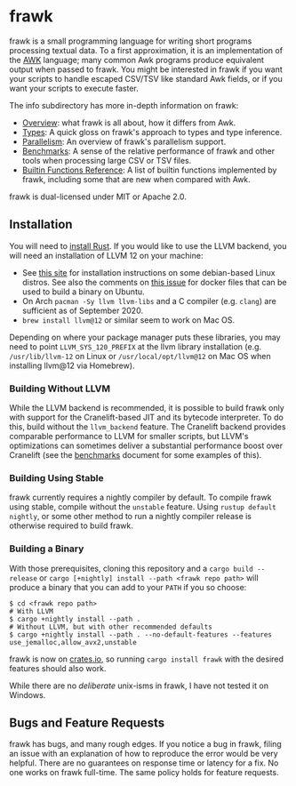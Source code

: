 # frawk

frawk is a small programming language for writing short programs processing
textual data. To a first approximation, it is an implementation of the
[AWK](https://en.wikipedia.org/wiki/AWK) language; many common Awk programs
produce equivalent output when passed to frawk. You might be interested in frawk
if you want your scripts to handle escaped CSV/TSV like standard Awk fields, or
if you want your scripts to execute faster.

The info subdirectory has more in-depth information on frawk:

* [Overview](https://github.com/ezrosent/frawk/blob/master/info/overview.md):
  what frawk is all about, how it differs from Awk.
* [Types](https://github.com/ezrosent/frawk/blob/master/info/types.md): A
  quick gloss on frawk's approach to types and type inference.
* [Parallelism](https://github.com/ezrosent/frawk/blob/master/info/parallelism.md):
  An overview of frawk's parallelism support.
* [Benchmarks](https://github.com/ezrosent/frawk/blob/master/info/performance.md):
  A sense of the relative performance of frawk and other tools when processing
  large CSV or TSV files.
* [Builtin Functions Reference](https://github.com/ezrosent/frawk/blob/master/info/reference.md):
  A list of builtin functions implemented by frawk, including some that are new
  when compared with Awk.

frawk is dual-licensed under MIT or Apache 2.0.

## Installation

You will need to [install Rust](https://rustup.rs/).  If you would like to use
the LLVM backend, you will need an installation of LLVM 12 on your machine: 

* See [this site](https://apt.llvm.org/) for installation instructions on some debian-based Linux distros.
  See also the comments on [this issue](https://github.com/ezrosent/frawk/issues/63) for docker files that
  can be used to build a binary on Ubuntu.
* On Arch `pacman -Sy llvm llvm-libs` and a C compiler (e.g. `clang`) are sufficient as of September 2020.
* `brew install llvm@12` or similar seem to work on Mac OS.

Depending on where your package manager puts these libraries, you may need to
point `LLVM_SYS_120_PREFIX` at the llvm library installation (e.g.
`/usr/lib/llvm-12` on Linux or `/usr/local/opt/llvm@12` on Mac OS when installing llvm@12 via Homebrew).

### Building Without LLVM

While the LLVM backend is recommended, it is possible to build frawk only with
support for the Cranelift-based JIT and its bytecode interpreter. To do this,
build without the `llvm_backend` feature. The Cranelift backend provides
comparable performance to LLVM for smaller scripts, but LLVM's optimizations
can sometimes deliver a substantial performance boost over Cranelift (see the
[benchmarks](https://github.com/ezrosent/frawk/blob/master/info/performance.md)
document for some examples of this).

### Building Using Stable

frawk currently requires a nightly compiler by default. To compile frawk using stable,
compile without the `unstable` feature. Using `rustup default nightly`, or some other
method to run a nightly compiler release is otherwise required to build frawk.

### Building a Binary

With those prerequisites, cloning this repository and a `cargo build --release`
or `cargo [+nightly] install --path <frawk repo path>` will produce a binary that you can
add to your `PATH` if you so choose:

```
$ cd <frawk repo path>
# With LLVM
$ cargo +nightly install --path .
# Without LLVM, but with other recommended defaults
$ cargo +nightly install --path . --no-default-features --features use_jemalloc,allow_avx2,unstable
```

frawk is now on [crates.io](https://crates.io/crates/frawk), so running 
`cargo install frawk` with the desired features should also work.

While there are no _deliberate_ unix-isms in frawk, I have not tested it on Windows.

## Bugs and Feature Requests

frawk has bugs, and many rough edges. If you notice a bug in frawk, filing an issue
with an explanation of how to reproduce the error would be very helpful. There are
no guarantees on response time or latency for a fix. No one works on frawk full-time.
The same policy holds for feature requests.
